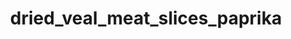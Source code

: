 ---
pub: "yes"
title: dried_veal_meat_slices_paprika
title_small: Мясные слайсы с телятины сушеные «Паприка»
lang: "ru"
meta_description: "Мясные слайсы с телятины сушеные являются готовым к употреблению питательным мясным блюдом."
categorie: sun_dried_meat_slices

title_text: "Мясные слайсы с телятины сушеные являются готовым к употреблению питательным мясным блюдом."

layout: products_in_ru
popular: "no"

description: "<p>Мясные слайсы с телятины сушеные являются готовым к употреблению питательным мясным блюдом, которое изготавливается путем засушивания на сертифицированном оборудовании с применением современных технологий до состояния, при котором его дальнейшая порча невозможна. Так как большая часть влаги испаряется, продукт становится стабильным и может храниться без охлаждения.</p>
<p>Сушеное мясо, как поставщик белка — неизменный продукт в меню здорового человека и спортсменов, которые подвергаются физическим нагрузкам.</p>
<p>Наш продукт занимает особое место в линейке протеиновых продуктов, польза которого заключается в «натуральности». В нем сконцентрированы питательные вещества в естественном виде. Здесь Вы не найдете химических вкусовых добавок. Нашими сотрудниками специально для Вас разработаны уникальные композиции натуральных специй, которые придают продукту изысканный вкус и аромат.</p>
<p>Продукт имеет красно-коричневый цвет, обладает ярким, насыщенным ароматом и богатым вкусом паприки, достаточно плотной консистенции.</p>"
permalink: "/ru/products/sun_dried_meat_slices/dried_veal_meat_slices_paprika"
specifications: [
    {
        head_text: "Состав:",
        body_text: "Телятина100%, соль кухонная пищевая, натуральные специи ( перец красный (паприка) молотый, перец черный молотый, чеснок сушеный молотый, кориандр молотый)",
    },
    {
        head_text: "Упаковка:",
        body_text: "Полиэтиленовый пакет, крафт - пакет",
    },
    {
        head_text: "Тип обработки:",
        body_text: "Сушеные",
    },
    {
        head_text: "Вид:",
        body_text: "Слайсы",
    },
    {
        head_text: "Вес:",
        body_text: "25г; 50г; 100г; 500г",
    },
    {
        head_text: "Пищевая ценность в 100г продукта:",
        body_text: "Белки: 55,0г; Жиры: 10г;",
    },
    {
        head_text: "Энергетическая ценность в 100г продукта:",
        body_text: "310ккал (1297,04 кДж)",
    },
    {
        head_text: "Страна-производитель:",
        body_text: "Украина",
    },
    {
        head_text: "Срок хранения:",
        body_text: "6 месяцев",
    },
    {
        head_text: "Условия хранения:",
        body_text: "Температура 5-20ᵒС, относительная влажность воздуха не более 75%",
    },
    {
        head_text: "Нормативная документация:",
        body_text: "ТУ У 10.1-2427610970-002:2019",
    },
    {
        head_text: "Цена:",
        body_text: "Цена договорная",
    },
]
---